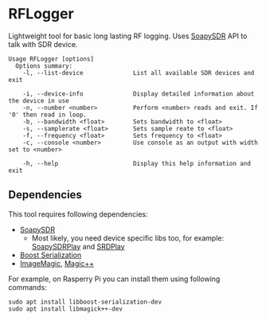# RFLogger

Lightweight tool for basic long lasting RF logging. Uses [SoapySDR](https://github.com/pothosware/SoapySDR/wiki) API to talk with SDR device.

```
Usage RFLogger [options]
  Options summary:
    -l, --list-device              List all available SDR devices and exit

    -i, --device-info              Display detailed information about the device in use
    -n, --number <number>          Perform <number> reads and exit. If '0' then read in loop.
    -b, --bandwidth <float>        Sets bandwidth to <float>
    -s, --samplerate <float>       Sets sample reate to <float>
    -f, --frequency <float>        Sets frequency to <float>
    -c, --console <number>         Use console as an output with width set to <number>

    -h, --help                     Display this help information and exit
```

## Dependencies

This tool requires following dependencies:
* [SoapySDR](https://github.com/pothosware/SoapySDR/wiki)
  * Most likely, you need device specific libs too, for example: [SoapySDRPlay](https://github.com/pothosware/SoapySDRPlay/wiki) and [SRDPlay](http://sdrplay.com/raspberrypi2.html)
* [Boost Serialization](http://www.boost.org/doc/libs/release/libs/serialization/)
* [ImageMagic](http://www.imagemagick.org), [Magic++](http://www.imagemagick.org/Magick++/)

For example, on Rasperry Pi you can install them using following commands:
```
sudo apt install libboost-serialization-dev
sudo apt install libmagick++-dev
```
